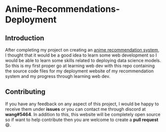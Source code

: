 # Anime-Recommendations-Deployment

## Introduction

After completing my project on creating an [anime recommendation system](https://github.com/Zenoix/Anime-Recommendations-Model-Creation), I thought that it would be a good idea to learn some web development so I would be able to learn some skills related to deploying data science models. So this is my first proper go at learning web dev with this repo containing the source code files for my deployment website of my recommendation system and my progress through learning web dev.

## Contributing

If you have any feedback on any aspect of this project, I would be happy to receive them under **issues** or you can contact me through discord at **wang#5464**. In addition to this, this website will be completely open source so if want to help contribute then you are welcome to create a **pull request** 😄.